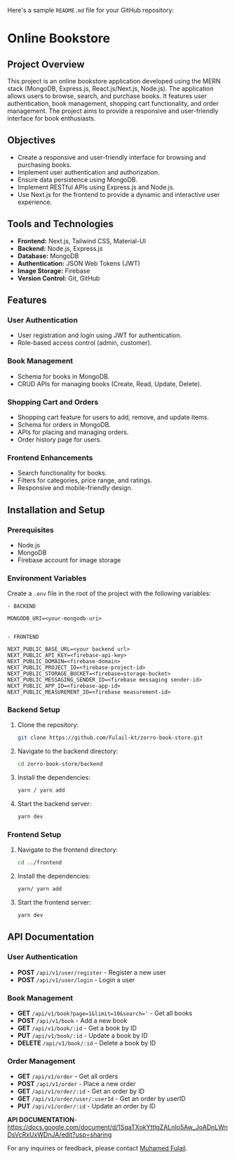 Here's a sample `README.md` file for your GitHub repository:


# Online Bookstore

## Project Overview

This project is an online bookstore application developed using the MERN stack (MongoDB, Express.js, React.js/Next.js, Node.js). The application allows users to browse, search, and purchase books. It features user authentication, book management, shopping cart functionality, and order management. The project aims to provide a responsive and user-friendly interface for book enthusiasts.

## Objectives

- Create a responsive and user-friendly interface for browsing and purchasing books.
- Implement user authentication and authorization.
- Ensure data persistence using MongoDB.
- Implement RESTful APIs using Express.js and Node.js.
- Use Next.js for the frontend to provide a dynamic and interactive user experience.

## Tools and Technologies

- **Frontend:** Next.js, Tailwind CSS, Material-UI
- **Backend:** Node.js, Express.js
- **Database:** MongoDB
- **Authentication:** JSON Web Tokens (JWT)
- **Image Storage:** Firebase
- **Version Control:** Git, GitHub

## Features

### User Authentication
- User registration and login using JWT for authentication.
- Role-based access control (admin, customer).

### Book Management
- Schema for books in MongoDB.
- CRUD APIs for managing books (Create, Read, Update, Delete).

### Shopping Cart and Orders
- Shopping cart feature for users to add, remove, and update items.
- Schema for orders in MongoDB.
- APIs for placing and managing orders.
- Order history page for users.

### Frontend Enhancements
- Search functionality for books.
- Filters for categories, price range, and ratings.
- Responsive and mobile-friendly design.

## Installation and Setup

### Prerequisites
- Node.js
- MongoDB
- Firebase account for image storage

### Environment Variables
Create a `.env` file in the root of the project with the following variables:

```env
- BACKEND

MONGODB_URI=<your-mongodb-uri>

```
```env

- FRONTEND

NEXT_PUBLIC_BASE_URL=<your backend url>
NEXT_PUBLIC_API_KEY=<firebase-api-key>
NEXT_PUBLIC_DOMAIN=<firebase-domain>
NEXT_PUBLIC_PROJECT_ID=<firebase-project-id>
NEXT_PUBLIC_STORAGE_BUCKET=<firebase=storage-bucket>
NEXT_PUBLIC_MESSAGING_SENDER_ID=<firebase messaging sender-id>
NEXT_PUBLIC_APP_ID=<firebase-app-id>
NEXT_PUBLIC_MEASUREMENT_ID=<firebase measurement-id>

```

### Backend Setup

1. Clone the repository:
    ```bash
    git clone https://github.com/Fulail-kt/zorro-book-store.git
    ```

2. Navigate to the backend directory:
    ```bash
    cd zorro-book-store/backend
    
    ```

3. Install the dependencies:
    ```bash
    yarn / yarn add
    ```

4. Start the backend server:
    ```bash
    yarn dev
    ```

### Frontend Setup

1. Navigate to the frontend directory:
    ```bash
    cd ../frontend
    ```

2. Install the dependencies:
    ```bash
    yarn/ yarn add
    ```

3. Start the frontend server:
    ```bash
    yarn dev
    ```


## API Documentation

### User Authentication
- **POST** `/api/v1/user/register` - Register a new user
- **POST** `/api/v1/user/login` - Login a user

### Book Management
- **GET** `/api/v1/book?page=1&limit=10&search='` - Get all books
- **POST** `/api/v1/book` - Add a new book
- **GET** `/api/v1/book/:id` - Get a book by ID
- **PUT** `/api/v1/book/:id` - Update a book by ID
- **DELETE** `/api/v1/book/:id` - Delete a book by ID

### Order Management
- **GET** `/api/v1/order` - Get all orders
- **POST** `/api/v1/order` - Place a new order
- **GET** `/api/v1/order/:id` - Get an order by ID
- **GET** `/api/v1/order/user/:userId` - Get an order by userID
- **PUT** `/api/v1/order/:id` - Update an order by ID




**API DOCUMENTATION**- https://docs.google.com/document/d/1SqaTXokYttlgZALnIo5Aw_JoADnLWnDsVcRxUxWDnJA/edit?usp=sharing




For any inquiries or feedback, please contact [Muhamed Fulail](mailto:muhamedfulail77@gmail.com).
